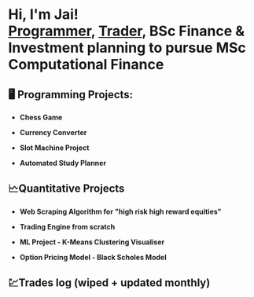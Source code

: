 <h1>Hi, I'm Jai! <br/><a href="https://github.com/JJ194">Programmer</a>, <a href="https://www.linkedin.com/in/jai-o-grady-724ba3245/">Trader</a>, BSc Finance & Investment planning to pursue MSc Computational Finance

<h2>🖥️ Programming Projects:</h2>

- <b>Chess Game </b>

- <b>Currency Converter</b>

- <b>Slot Machine Project</b>

- <b>Automated Study Planner </b>

<h2>🗠Quantitative Projects</h2>

- <b>Web Scraping Algorithm for "high risk high reward equities" </b>

- <b>Trading Engine from scratch</b>

- <b>ML Project - K-Means Clustering Visualiser </b>

- <b>Option Pricing Model - Black Scholes Model</b>

<h2>💹Trades log (wiped + updated monthly)</h2>
